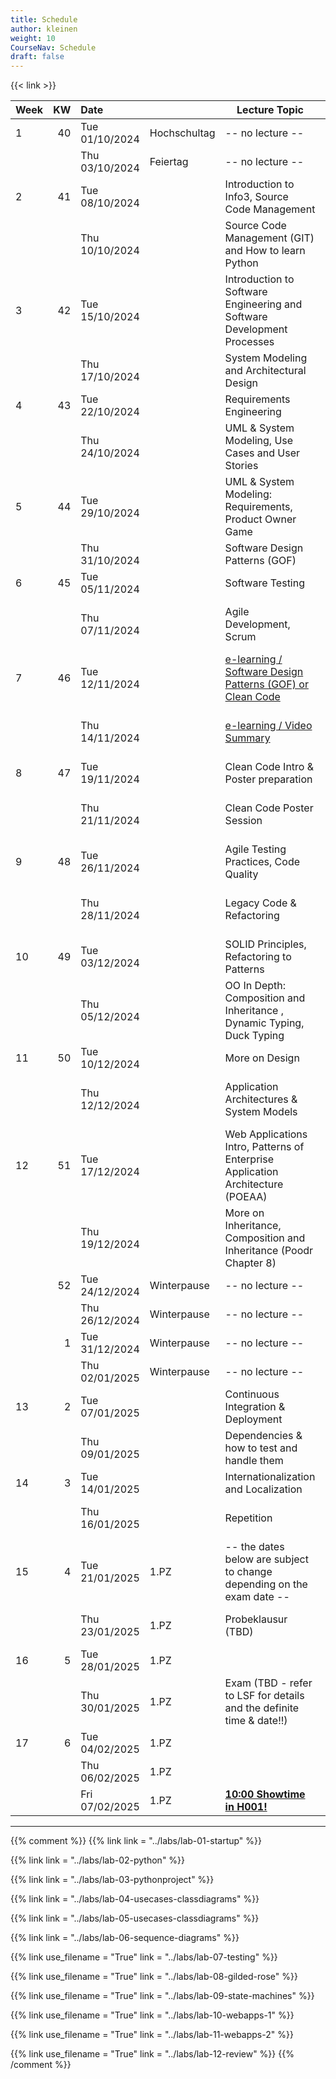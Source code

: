 ```yaml
---
title: Schedule
author: kleinen
weight: 10
CourseNav: Schedule
draft: false
---
```


{{< link   >}}

| Week |  KW | Date           |              | Lecture Topic                                                                                | Lab                                                 |
| :--- | --: | :------------- | :----------- | -------------------------------------------------------------------------------------------- |:----------------------------------------------------|
| 1    |  40 | Tue 01/10/2024 | Hochschultag | -- no lecture --                                                                             |                                                     |
|      |     | Thu 03/10/2024 | Feiertag     | -- no lecture --                                                                             |                                                     |
| 2    |  41 | Tue 08/10/2024 |              | Introduction to Info3, Source Code Management                                                |                                                     |
|      |     | Thu 10/10/2024 |              | Source Code Management (GIT) and How to learn Python                                         | Lab 1: Python, Git, Project Concept                 |
| 3    |  42 | Tue 15/10/2024 |              | Introduction to Software Engineering and Software Development Processes                      |                                                     |
|      |     | Thu 17/10/2024 |              | System Modeling and Architectural Design                                                     | Lab 1: Python, Git, Project Concept                 |
| 4    |  43 | Tue 22/10/2024 |              | Requirements Engineering                                                                     |                                                     |
|      |     | Thu 24/10/2024 |              | UML & System Modeling, Use Cases and User Stories                                            | Lab 2: Django                                       |
| 5    |  44 | Tue 29/10/2024 |              | UML & System Modeling: Requirements,  Product Owner Game                                     |                                                     |
|      |     | Thu 31/10/2024 |              | Software Design Patterns (GOF)                                                               | Lab 2: Django                                       |
| 6    |  45 | Tue 05/11/2024 |              | Software Testing                                                                             |                                                     |
|      |     | Thu 07/11/2024 |              | Agile Development, Scrum                                                                     | Lab 3: Personas, Use Case Diagrams, Scenarios       |
| 7    |  46 | Tue 12/11/2024 |              | [e-learning / Software Design Patterns (GOF) or Clean Code](../material/e-learning-reviews/) |                                                     |
|      |     | Thu 14/11/2024 |              | [e-learning / Video Summary](../material/e-learning-videos/)                                 | Lab 3: Personas, Use Case Diagrams, Scenario        |
| 8    |  47 | Tue 19/11/2024 |              | Clean Code Intro &  Poster preparation                                                       |                                                     |
|      |     | Thu 21/11/2024 |              | Clean Code Poster Session                                                                    | Lab4: Class Diagrams, Sequence Diagrams             |
| 9    |  48 | Tue 26/11/2024 |              | Agile Testing Practices, Code Quality                                                        |                                                     |
|      |     | Thu 28/11/2024 |              | Legacy Code & Refactoring                                                                    | Lab4: Class Diagrams, Sequence Diagrams             |
| 10   |  49 | Tue 03/12/2024 |              | SOLID Principles, Refactoring to Patterns                                                    |                                                     |
|      |     | Thu 05/12/2024 |              | OO In Depth: Composition and Inheritance , Dynamic Typing, Duck Typing                       | Lab5: User Stories, Project Set-Up, Implementation  |
| 11   |  50 | Tue 10/12/2024 |              | More on Design                                                                               |                                                     |
|      |     | Thu 12/12/2024 |              | Application Architectures &  System Models                                                   | Lab5: User Stories, Project Set-Up, Implementation  |
| 12   |  51 | Tue 17/12/2024 |              | Web Applications Intro, Patterns of Enterprise Application Architecture (POEAA)              |                                                     |
|      |     | Thu 19/12/2024 |              | More on Inheritance, Composition and Inheritance (Poodr Chapter 8)                           | Lab6: Implementation (asynchronous)                 |
|      |  52 | Tue 24/12/2024 | Winterpause  | -- no lecture --                                                                             |                                                     |
|      |     | Thu 26/12/2024 | Winterpause  | -- no lecture --                                                                             |                                                     |
|      |   1 | Tue 31/12/2024 | Winterpause  | -- no lecture --                                                                             |                                                     |
|      |     | Thu 02/01/2025 | Winterpause  | -- no lecture --                                                                             |                                                     |
| 13   |   2 | Tue 07/01/2025 |              | Continuous Integration & Deployment                                                          |                                                     |
|      |     | Thu 09/01/2025 |              | Dependencies & how to test and handle them                                                   | Lab6: Implementation (asynchronous)                 |
| 14   |   3 | Tue 14/01/2025 |              | Internationalization and Localization                                                        |                                                     |
|      |     | Thu 16/01/2025 |              | Repetition                                                                                   | Lab7: Review, Retrospective (asynchronous)          |
| 15   |   4 | Tue 21/01/2025 | 1.PZ         |   -- the dates below are subject to change depending on the exam date --                     |                                                     |
|      |     | Thu 23/01/2025 | 1.PZ         | Probeklausur (TBD)                                                                           | Lab7: Review, Retrospective (asynchronous)          |
| 16   |   5 | Tue 28/01/2025 | 1.PZ         |                                                                                              |                                                     |
|      |     | Thu 30/01/2025 | 1.PZ         | Exam (TBD - refer to LSF for details and the definite time & date!!)                         | Exam                                                |
| 17   |   6 | Tue 04/02/2025 | 1.PZ         |                                                                                              |                                                     |
|      |     | Thu 06/02/2025 | 1.PZ         |                                                                                              |                                                     |
|      |     | Fri 07/02/2025 | 1.PZ         | **[10:00 Showtime in H001!](https://showtime.f4.htw-berlin.de/)**                            | Lab 8: Showtime                                     |

--- 

       
               

{{% comment %}}
{{% link link = "../labs/lab-01-startup" %}}                              
                                                                          
{{% link  link = "../labs/lab-02-python" %}}                              
                                                                          
{{% link  link = "../labs/lab-03-pythonproject" %}}                       
                                                                          
{{% link  link = "../labs/lab-04-usecases-classdiagrams" %}}              
                                                                          
{{% link  link = "../labs/lab-05-usecases-classdiagrams" %}}              
                                                                          
{{% link  link = "../labs/lab-06-sequence-diagrams" %}}                   
                                                                          
{{% link use_filename = "True" link = "../labs/lab-07-testing" %}}        
                                                                          
{{% link use_filename = "True" link = "../labs/lab-08-gilded-rose" %}}    
                                                                          
{{% link  use_filename = "True" link = "../labs/lab-09-state-machines" %}}
                                                                          
{{% link use_filename = "True" link = "../labs/lab-10-webapps-1" %}}      
                                                                          
{{% link use_filename = "True" link = "../labs/lab-11-webapps-2" %}}      

{{% link use_filename = "True" link = "../labs/lab-12-review" %}} 
{{% /comment %}}